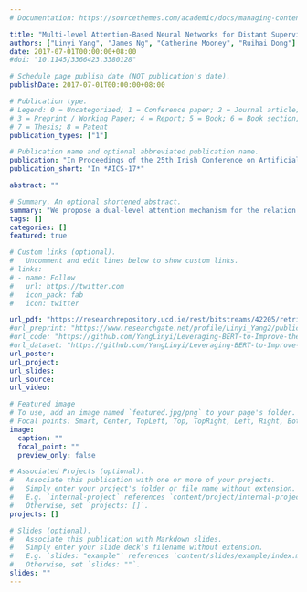 ```yaml
---
# Documentation: https://sourcethemes.com/academic/docs/managing-content/

title: "Multi-level Attention-Based Neural Networks for Distant Supervised Relation Extraction"
authors: ["Linyi Yang", "James Ng", "Catherine Mooney", "Ruihai Dong"]
date: 2017-07-01T00:00:00+08:00
#doi: "10.1145/3366423.3380128"

# Schedule page publish date (NOT publication's date).
publishDate: 2017-07-01T00:00:00+08:00

# Publication type.
# Legend: 0 = Uncategorized; 1 = Conference paper; 2 = Journal article;
# 3 = Preprint / Working Paper; 4 = Report; 5 = Book; 6 = Book section;
# 7 = Thesis; 8 = Patent
publication_types: ["1"]

# Publication name and optional abbreviated publication name.
publication: "In Proceedings of the 25th Irish Conference on Artificial Intelligence and Cognitive Science, Dublin, Ireland, December 7 - 8, 2017."
publication_short: "In *AICS-17*"

abstract: ""

# Summary. An optional shortened abstract.
summary: "We propose a dual-level attention mechanism for the relation extraction problem"
tags: []
categories: []
featured: true

# Custom links (optional).
#   Uncomment and edit lines below to show custom links.
# links:
# - name: Follow
#   url: https://twitter.com
#   icon_pack: fab
#   icon: twitter

url_pdf: "https://researchrepository.ucd.ie/rest/bitstreams/42205/retrieve"
#url_preprint: "https://www.researchgate.net/profile/Linyi_Yang2/publication/334655405_Leveraging_BERT_to_Improve_the_FEARS_Index_for_Stock_Forecasting/links/5d38893992851cd04683b4a9/Leveraging-BERT-to-Improve-the-FEARS-Index-for-Stock-Forecasting.pdf"
#url_code: "https://github.com/YangLinyi/Leveraging-BERT-to-Improve-the-FEARS-Index-for-Stock-Forecasting"
#url_dataset: "https://github.com/YangLinyi/Leveraging-BERT-to-Improve-the-FEARS-Index-for-Stock-Forecasting"
url_poster:
url_project:
url_slides:
url_source:
url_video:

# Featured image
# To use, add an image named `featured.jpg/png` to your page's folder. 
# Focal points: Smart, Center, TopLeft, Top, TopRight, Left, Right, BottomLeft, Bottom, BottomRight.
image:
  caption: ""
  focal_point: ""
  preview_only: false

# Associated Projects (optional).
#   Associate this publication with one or more of your projects.
#   Simply enter your project's folder or file name without extension.
#   E.g. `internal-project` references `content/project/internal-project/index.md`.
#   Otherwise, set `projects: []`.
projects: []

# Slides (optional).
#   Associate this publication with Markdown slides.
#   Simply enter your slide deck's filename without extension.
#   E.g. `slides: "example"` references `content/slides/example/index.md`.
#   Otherwise, set `slides: ""`.
slides: ""
---
```

